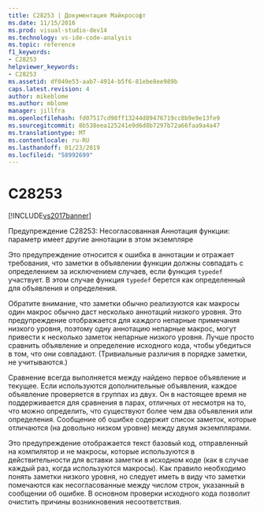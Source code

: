 ```yaml
---
title: C28253 | Документация Майкрософт
ms.date: 11/15/2016
ms.prod: visual-studio-dev14
ms.technology: vs-ide-code-analysis
ms.topic: reference
f1_keywords:
- C28253
helpviewer_keywords:
- C28253
ms.assetid: df049e53-aab7-4914-b5f6-81ebe8ee989b
caps.latest.revision: 4
author: mikeblome
ms.author: mblome
manager: jillfra
ms.openlocfilehash: fd07517cd98ff13244d89476719cc8b9e9e13fe9
ms.sourcegitcommit: 8b538eea125241e9d6d8b7297b72a66faa9a4a47
ms.translationtype: MT
ms.contentlocale: ru-RU
ms.lasthandoff: 01/23/2019
ms.locfileid: "58992699"
---
```

# <a name="c28253"></a>C28253
[!INCLUDE[vs2017banner](../includes/vs2017banner.md)]

Предупреждение C28253: Несогласованная Аннотация функции: параметр имеет другие аннотации в этом экземпляре  
  
 Это предупреждение относится к ошибка в аннотации и отражает требования, что заметки в объявлении функции должны совпадать с определением за исключением случаев, если функция `typedef` участвует. В этом случае функция `typedef` берется как определенный для объявления и определения.  
  
 Обратите внимание, что заметки обычно реализуются как макросы один макрос обычно даст несколько аннотаций низкого уровня. Это предупреждение отображается для каждого непарные примечания низкого уровня, поэтому одну аннотацию непарные макрос, могут привести к несколько заметок непарные низкого уровня. Лучше просто сравнить объявление и определение исходного кода, чтобы убедиться в том, что они совпадают. (Тривиальные различия в порядке заметки, не учитываются.)  
  
 Сравнение всегда выполняется между найдено первое объявление и текущее. Если используются дополнительные объявления, каждое объявление проверяется в группах из двух. Он в настоящее время не поддерживается для сравнения в парах, отличных от несмотря на то, что можно определить, что существуют более чем два объявления или определения.  Сообщение об ошибке содержит список заметок, которые отличаются (на довольно низком уровне) между двумя экземплярами.  
  
 Это предупреждение отображается текст базовый код, отправленный на компилятор и не макросы, которые используются в действительности для вставки заметки в исходном коде (как в случае каждый раз, когда используются макросы). Как правило необходимо понять заметки низкого уровня, но следует иметь в виду что заметки помечаются как несогласованные между числом строк, указанный в сообщении об ошибке. В основном проверки исходного кода позволит очистить причины возникновения несоответствия.
